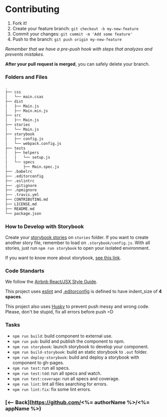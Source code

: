# Contributing

1. Fork it!
2. Create your feature branch: `git checkout -b my-new-feature`
3. Commit your changes: `git commit -m 'Add some feature'`
4. Push to the branch: `git push origin my-new-feature`

*Remember that we have a pre-push hook with steps that analyzes and prevents mistakes.*

**After your pull request is merged**, you can safely delete your branch.

### Folders and Files

```sh
.
├── css
│   └── main.csas
├── dist
│   ├── Main.js
│   ├── Main.min.js
├── src
│   ├── Main.js
├── stories
│   └── Main.js
├── storybook
│   ├── config.js
│   └── webpack.config.js
├── tests
│   ├── helpers
│   │   └── setup.js
│   └── specs
│       ├── Main.spec.js
├── .babelrc
├── .editorconfig
├── .eslintrc
├── .gitignore
├── .npmignore
├── .travis.yml
├── CONTRIBUTING.md
├── LICENSE.md
├── README.md
└── package.json
```

### How to Develop with Storybook

Create your [storybook stories](https://github.com/kadirahq/react-storybook/blob/master/docs/writing_stories.md) on `stories` folder. If you want to create another story file, remember to load on `.storybook/config.js`. With all stories, just run `npm run storybook` to open your isolated environment.

If you want to know more about storybook, [see this link](https://github.com/kadirahq/react-storybook).

### Code Standarts

We follow the [Airbnb React/JSX Style Guide](https://github.com/airbnb/javascript/tree/master/react).

This project uses [eslint](http://eslint.org/) and [.editorconfig](http://editorconfig.org/) is defined to have indent_size of **4 spaces**.

This project also uses [Husky](https://github.com/typicode/husky) to prevent push messy and wrong code. Please, don't be stupid, fix all errors before push =D

### Tasks

* `npm run build`: build component to external use.
* `npm run pub`: build and publish the component to npm.
* `npm run storybook`: launch storybook to develop your component.
* `npm run build-storybook`: build an static storybook to `.out` folder.
* `npm run deploy-storybook`: build and deploy a storybook with component to gh-pages.
* `npm run test`: run all specs.
* `npm run test:tdd`: run all specs and watch.
* `npm run test:coverage`: run all specs and coverage.
* `npm run lint`: lint all files searching for errors.
* `npm run lint:fix`: fix some lint errors.


### [<-- Back](https://github.com/<%= authorName %>/<%= appName %>)
